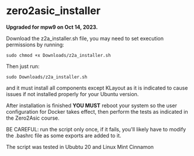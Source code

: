 # zero2asic_installer
**Upgraded for mpw9 on Oct 14, 2023.**

Download the z2a_installer.sh file, you may need to set execution permissions by running:

```
sudo chmod +x Downloads/z2a_installer.sh
```

Then just run:

```
sudo Downloads/z2a_installer.sh
```

and it must install all components except KLayout as it is indicated to cause issues if not installed properly for your Ubuntu version.

After installation is finished **YOU MUST** reboot your system so the user configuration for Docker takes effect, then perform the tests as indicated in the Zero2Asic course.

BE CAREFUL: run the script only once, if it fails, you'll likely have to modify the .bashrc file as some exports are added to it.

The script was tested in Ububtu 20 and Linux Mint Cinnamon
